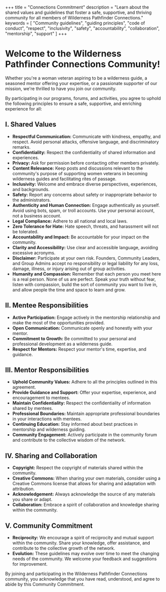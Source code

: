 +++
title = "Connections Commitment"
description = "Learn about the shared values and guidelines that foster a safe, supportive, and thriving community for all members of Wilderness Pathfinder Connections."
keywords = [
  "Community guidelines",
  "guiding principles",
  "code of conduct",
  "respect",
  "inclusivity",
  "safety",
  "accountability",
  "collaboration",
  "mentorship",
  "support"
]
+++

# Welcome to the Wilderness Pathfinder Connections Community!

Whether you're a woman veteran aspiring to be a wilderness guide, a seasoned mentor offering your expertise, or a passionate supporter of our mission, we're thrilled to have you join our community.

By participating in our programs, forums, and activities, you agree to uphold the following principles to ensure a safe, supportive, and enriching experience for all:

## I. Shared Values

* **Respectful Communication:** Communicate with kindness, empathy, and respect. Avoid personal attacks, offensive language, and discriminatory remarks.
* **Confidentiality:** Respect the confidentiality of shared information and experiences.
* **Privacy:** Ask for permission before contacting other members privately.
* **Content Relevance:** Keep posts and discussions relevant to the community's purpose of supporting women veterans in becoming wilderness guides and facilitating rites of passage.
* **Inclusivity:** Welcome and embrace diverse perspectives, experiences, and backgrounds.
* **Safety:** Report any concerns about safety or inappropriate behavior to the administrators.
* **Authenticity and Human Connection:** Engage authentically as yourself. Avoid using bots, spam, or troll accounts. Use your personal account, not a business account.
* **Legal Compliance:** Adhere to all national and local laws.
* **Zero Tolerance for Hate:** Hate speech, threats, and harassment will not be tolerated.
* **Accountability and Impact:** Be accountable for your impact on the community.
* **Clarity and Accessibility:** Use clear and accessible language, avoiding excessive acronyms.
* **Disclaimer:** Participate at your own risk. Founders, Community Leaders, and Group Admins accept no responsibility or legal liability for any loss, damage, illness, or injury arising out of group activities.
* **Humanity and Compassion:** Remember that each person you meet here is a real person. None of us are perfect. Speak your truth without fear, listen with compassion, build the sort of community you want to live in, and allow people the time and space to learn and grow.

## II. Mentee Responsibilities

* **Active Participation:** Engage actively in the mentorship relationship and make the most of the opportunities provided.
* **Open Communication:** Communicate openly and honestly with your mentor.
* **Commitment to Growth:** Be committed to your personal and professional development as a wilderness guide.
* **Respect for Mentors:** Respect your mentor's time, expertise, and guidance.

## III. Mentor Responsibilities

* **Uphold Community Values:** Adhere to all the principles outlined in this agreement.
* **Provide Guidance and Support:** Offer your expertise, experience, and encouragement to mentees.
* **Maintain Confidentiality:** Respect the confidentiality of information shared by mentees.
* **Professional Boundaries:** Maintain appropriate professional boundaries in your interactions with mentees.
* **Continuing Education:** Stay informed about best practices in mentorship and wilderness guiding.
* **Community Engagement:** Actively participate in the community forum and contribute to the collective wisdom of the network.

## IV. Sharing and Collaboration

* **Copyright:** Respect the copyright of materials shared within the community.
* **Creative Commons:** When sharing your own materials, consider using a Creative Commons license that allows for sharing and adaptation with attribution.
* **Acknowledgement:** Always acknowledge the source of any materials you share or adapt.
* **Collaboration:** Embrace a spirit of collaboration and knowledge sharing within the community.

## V. Community Commitment

* **Reciprocity:** We encourage a spirit of reciprocity and mutual support within the community. Share your knowledge, offer assistance, and contribute to the collective growth of the network.
* **Evolution:** These guidelines may evolve over time to meet the changing needs of the community. We welcome your feedback and suggestions for improvement.

By joining and participating in the Wilderness Pathfinder Connections community, you acknowledge that you have read, understood, and agree to abide by this Community Commitment.